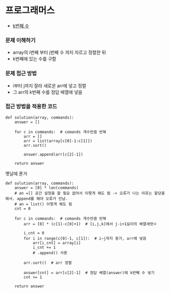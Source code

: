 # 프로그래머스
- [k번째 수](https://programmers.co.kr/learn/courses/30/lessons/42748)
### 문제 이해하기
- array의 i번째 부터 j번째 수 까지 자르고 정렬한 뒤
- k번째에 있는 수를 구함

### 문제 접근 방법
- i부터 j까지 잘라 새로운 arr에 넣고 정렬
- 그 arr의 k번째 수를 정답 배열에 넣음

### 접근 방법을 적용한 코드
```
def solution(array, commands):
    answer = []

    for c in commands:  # comands 개수만큼 반복
        arr = []
        arr = list(array[c[0]-1:c[1]])
        arr.sort()

        answer.append(arr[c[2]-1])

    return answer
```



옛날에 푼거
```
def solution(array, commands):
    answer = [0] * len(commands)
    # an =[] 공간 설정을 할 필요 없어서 이렇게 해도 됨 -> 오류가 나는 이유는 할당을 해서. append를 해야 오류가 안남.
    # an = list() 이렇게 해도 됨
    cnt = 0

    for c in commands:  # comands 개수만큼 반복
        arr = [0] * (c[1]-c[0]+1)  # [i,j,k]에서 j-i+1길이의 배열새엇ㅇ

        i_cnt = 0
        for i in range(c[0]-1, c[1]):  # i~j까지 증가, arr에 넣음
            arr[i_cnt] = array[i]
            i_cnt += 1
            # .append() 사용

        arr.sort()  # arr 정렬

        answer[cnt] = arr[c[2]-1]  # 정답 배열(answer)에 k번째 수 넣기
        cnt += 1

    return answer

```
